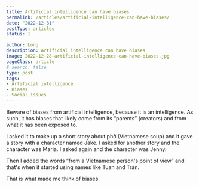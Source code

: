 ```yaml
---
title: Artificial intelligence can have biases
permalink: /articles/artificial-intelligence-can-have-biases/
date: "2022-12-31"
postType: articles
status: 1

author: Long
description: Artificial intelligence can have biases
image: 2022-12-28-artificial-intelligence-can-have-biases.jpg
pageClass: article
# search: false
type: post
tags:
- Artificial intelligence
- Biases
- Social issues
---
```


Beware of biases from artificial intelligence, because it is an intelligence. As such, it has biases that likely come from its “parents” (creators) and from what it has been exposed to.

I asked it to make up a short story about phở (Vietnamese soup) and it gave a story with a character named Jake. I asked for another story and the character was Maria. I asked again and the character was Jenny.

Then I added the words “from a Vietnamese person's point of view” and that's when it started using names like Tuan and Tran.

That is what made me think of biases.
